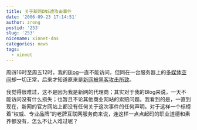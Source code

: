 ```yaml
---
title: 关于新网DNS遭攻击事件
date: '2006-09-23 17:14:51'
author: zrong
postid: '253'
slug: '253'
nicename: xinnet-dns
categories: news
tags:
  - xinnet
---
```


周四16时至周五12时，我的[Blog](https://blog.zengrong.net/)一直不能访问，但同在一台服务器上的[多媒体空间](http://cai.mediasky.cn)却一切正常，后来才知道原来是[新网被黑客攻击所致](http://it.sohu.com/20060921/n245471364.shtml)。

我觉得很难过，这不是因为我是新网的代理商；其实对于我的Blog来说，一天不能访问没有什么损失；也暂且不论其他商业网站的索赔问题。我看到的是，一直到现在，新网的官方网站上都没有任何关于这次事件的任何声明。对于这样一个标榜着“权威、专业品牌”的老牌互联网服务商来说，连这样一点点起码的职业道德和素养都没有，怎么不让人难过呢？
